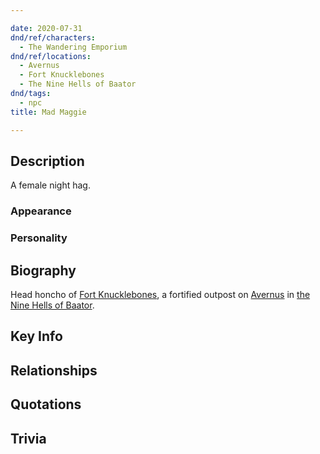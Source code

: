 ```yaml
---

date: 2020-07-31
dnd/ref/characters:
  - The Wandering Emporium
dnd/ref/locations:
  - Avernus
  - Fort Knucklebones
  - The Nine Hells of Baator
dnd/tags:
  - npc
title: Mad Maggie

---
```


## Description

A female night hag.

### Appearance

### Personality

## Biography

Head honcho of [Fort Knucklebones](/dnd/locations/fort-knucklebones), a fortified outpost on [Avernus](/dnd/locations/avernus) in [the Nine Hells of Baator](/dnd/locations/the-nine-hells-of-baator).

## Key Info

## Relationships

## Quotations

## Trivia

